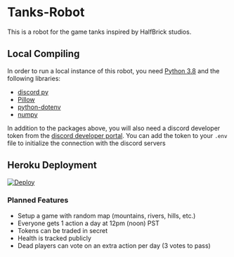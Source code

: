 # Tanks-Robot
This is a robot for the game tanks inspired by HalfBrick studios.

## Local Compiling
In order to run a local instance of this robot, you need [Python 3.8](https://www.python.org/downloads/release/python-380/) and the following libraries:
 - [discord py](https://github.com/Rapptz/discord.py)
 - [Pillow](https://github.com/python-pillow/Pillow)
 - [python-dotenv](https://github.com/theskumar/python-dotenv)
 - [numpy](https://github.com/numpy/numpy)

In addition to the packages above, you will also need a discord developer token from the [discord developer portal](https://discord.com/developers/applications).
You can add the token to your `.env` file to initialize the connection with the discord servers

## Heroku Deployment

[![Deploy](https://www.herokucdn.com/deploy/button.png)](https://heroku.com/deploy)

### Planned Features
 - Setup a game with random map (mountains, rivers, hills, etc.)
 - Everyone gets 1 action a day at 12pm (noon) PST
 - Tokens can be traded in secret
 - Health is tracked publicly
 - Dead players can vote on an extra action per day (3 votes to pass)